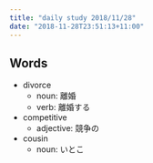 ```yaml
---
title: "daily study 2018/11/28"
date: "2018-11-28T23:51:13+11:00"
---
```


## Words

- divorce
    - noun: 離婚
    - verb: 離婚する
- competitive
    - adjective: 競争の
- cousin
    - noun: いとこ
